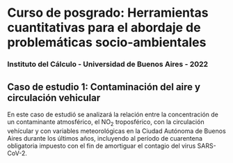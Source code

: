 # Curso de posgrado: Herramientas cuantitativas para el abordaje de problemáticas socio-ambientales
### Instituto del Cálculo - Universidad de Buenos Aires - 2022
## Caso de estudio 1: Contaminación del aire y circulación vehicular
En este caso de estudió se analizará la relación entre la concentración de un contaminante atmosférico, el NO<sub>2</sub> troposférico, con la circulación vehícular y con variables meteorológicas en la Ciudad Autónoma de Buenos Aires durante los últimos años, incluyendo al período de cuarentena obligatoria impuesto con el fin de amortiguar el contagio del virus SARS-CoV-2.
